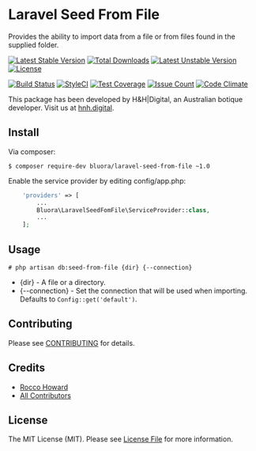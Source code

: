 # Laravel Seed From File

Provides the ability to import data from a file or from files found in the supplied folder.

[![Latest Stable Version](https://poser.pugx.org/bluora/laravel-seed-from-file/v/stable.svg)](https://packagist.org/packages/bluora/laravel-seed-from-file) [![Total Downloads](https://poser.pugx.org/bluora/laravel-seed-from-file/downloads.svg)](https://packagist.org/packages/bluora/laravel-seed-from-file) [![Latest Unstable Version](https://poser.pugx.org/bluora/laravel-seed-from-file/v/unstable.svg)](https://packagist.org/packages/bluora/laravel-seed-from-file) [![License](https://poser.pugx.org/bluora/laravel-seed-from-file/license.svg)](https://packagist.org/packages/bluora/laravel-seed-from-file)

[![Build Status](https://travis-ci.org/bluora/laravel-seed-from-file.svg?branch=master)](https://travis-ci.org/bluora/laravel-seed-from-file) [![StyleCI](https://styleci.io/repos/76907203/shield?branch=master)](https://styleci.io/repos/76907203) [![Test Coverage](https://codeclimate.com/github/bluora/laravel-seed-from-file/badges/coverage.svg)](https://codeclimate.com/github/bluora/laravel-seed-from-file/coverage) [![Issue Count](https://codeclimate.com/github/bluora/laravel-seed-from-file/badges/issue_count.svg)](https://codeclimate.com/github/bluora/laravel-seed-from-file) [![Code Climate](https://codeclimate.com/github/bluora/laravel-seed-from-file/badges/gpa.svg)](https://codeclimate.com/github/bluora/laravel-seed-from-file) 

This package has been developed by H&H|Digital, an Australian botique developer. Visit us at [hnh.digital](http://hnh.digital).

## Install

Via composer:

`$ composer require-dev bluora/laravel-seed-from-file ~1.0`

Enable the service provider by editing config/app.php:

```php
    'providers' => [
        ...
        Bluora\LaravelSeedFomFile\ServiceProvider::class,
        ...
    ];
```

## Usage

`# php artisan db:seed-from-file {dir} {--connection}`

* {dir} - A file or a directory.
* {--connection} - Set the connection that will be used when importing. Defaults to `Config::get('default')`.

## Contributing

Please see [CONTRIBUTING](https://github.com/bluora/laravel-seed-from-file/blob/master/CONTRIBUTING.md) for details.

## Credits

* [Rocco Howard](https://github.com/therocis)
* [All Contributors](https://github.com/bluora/laravel-seed-from-file/contributors)

## License

The MIT License (MIT). Please see [License File](https://github.com/bluora/laravel-seed-from-file/blob/master/LICENSE) for more information.
